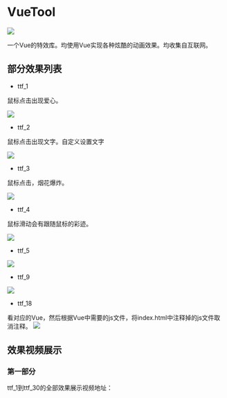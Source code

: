 # VueTool

![](https://img-blog.csdnimg.cn/5f325b18c1fc4feeb7f31bbccd290096.png)

一个Vue的特效库。均使用Vue实现各种炫酷的动画效果。均收集自互联网。

## 部分效果列表

- ttf_1

鼠标点击出现爱心。

![](https://img-blog.csdnimg.cn/335ff5fd42e849c0bbd878ae4a02562b.gif)


- ttf_2

鼠标点击出现文字。自定义设置文字

![](https://img-blog.csdnimg.cn/1ec76df2b085488da0aa4fa7bcb4b7d9.gif)

- ttf_3

鼠标点击，烟花爆炸。

![](https://img-blog.csdnimg.cn/b64b3cc0e1d24a5b8d8d3b0b78b4df7e.gif)


- ttf_4

鼠标滑动会有跟随鼠标的彩迹。

![](https://img-blog.csdnimg.cn/5507db6e39c54f30839086e1ac2632f6.gif)

- ttf_5

![](https://img-blog.csdnimg.cn/c6716408a28c4daab518472053c88639.gif)



- ttf_9

![](https://img-blog.csdnimg.cn/084c8d650d464d95a974d658acdb4e5a.gif)

- ttf_18

看对应的Vue，然后根据Vue中需要的js文件，将index.html中注释掉的js文件取消注释。
![](https://img-blog.csdnimg.cn/578ce7fc099e4539b9a8249df2d33aef.gif)


## 效果视频展示

### 第一部分
ttf_1到ttf_30的全部效果展示视频地址：









